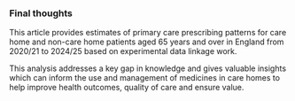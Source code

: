 ### Final thoughts

This article provides estimates of primary care prescribing patterns for care home and non-care home patients aged 65 years and over in England from 2020/21 to 2024/25 based on experimental data linkage work.

This analysis addresses a key gap in knowledge and gives valuable insights which can inform the use and management of medicines in care homes to help improve health outcomes, quality of care and ensure value.
